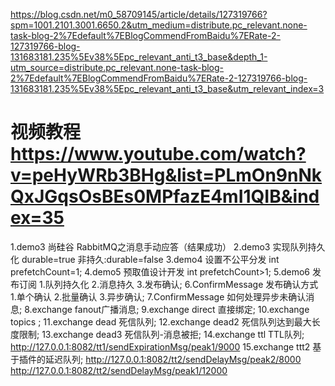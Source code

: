https://blog.csdn.net/m0_58709145/article/details/127319766?spm=1001.2101.3001.6650.2&utm_medium=distribute.pc_relevant.none-task-blog-2%7Edefault%7EBlogCommendFromBaidu%7ERate-2-127319766-blog-131683181.235%5Ev38%5Epc_relevant_anti_t3_base&depth_1-utm_source=distribute.pc_relevant.none-task-blog-2%7Edefault%7EBlogCommendFromBaidu%7ERate-2-127319766-blog-131683181.235%5Ev38%5Epc_relevant_anti_t3_base&utm_relevant_index=3
# 视频教程 https://www.youtube.com/watch?v=peHyWRb3BHg&list=PLmOn9nNkQxJGqsOsBEs0MPfazE4mI1QIB&index=35
1.demo3 尚硅谷 RabbitMQ之消息手动应答（结果成功）
2.demo3 实现队列持久化 durable=true  非持久:durable=false
3.demo4 设置不公平分发   int prefetchCount=1;
4.demo5 预取值设计开发   int prefetchCount>1;
5.demo6 发布订阅    1.队列持久化 2.消息持久 3.发布确认;
6.ConfirmMessage 发布确认方式    1.单个确认 2.批量确认 3.异步确认;
7.ConfirmMessage 如何处理异步未确认消息;
8.exchange fanout广播消息;
9.exchange direct 直接绑定;
10.exchange topics ;
11.exchange dead  死信队列;
12.exchange dead2  死信队列达到最大长度限制;
13.exchange dead3  死信队列-消息被拒;
14.exchange ttl  TTL队列;
http://127.0.0.1:8082/tt1/sendExpirationMsg/peak1/9000
15.exchange ttt2  基于插件的延迟队列;
http://127.0.0.1:8082/tt2/sendDelayMsg/peak2/8000
http://127.0.0.1:8082/tt2/sendDelayMsg/peak1/12000